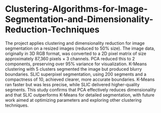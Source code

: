 # Clustering-Algorithms-for-Image-Segmentation-and-Dimensionality-Reduction-Techniques

The project applies clustering and dimensionality reduction for image segmentation on a resized images (reduced to 50% size). The image data, originally in 3D RGB format, was converted to a 2D pixel matrix of size approximately 87,360 pixels × 3 channels. PCA reduced this to 2 components, preserving over 95% variance for visualization. K-Means clustering with 5 clusters segmented the image but produced blurry boundaries. SLIC superpixel segmentation, using 200 segments and a compactness of 10, achieved clearer, more accurate boundaries. K-Means ran faster but was less precise, while SLIC delivered higher-quality segments. This study confirms that PCA effectively reduces dimensionality and that SLIC outperforms K-Means for detailed segmentation, with future work aimed at optimizing parameters and exploring other clustering techniques.
